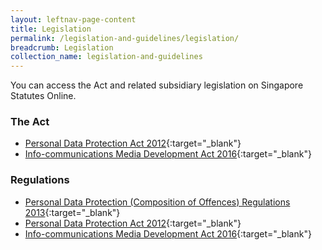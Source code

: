 ```yaml
---
layout: leftnav-page-content
title: Legislation
permalink: /legislation-and-guidelines/legislation/
breadcrumb: Legislation
collection_name: legislation-and-guidelines
---
```


You can access the Act and related subsidiary legislation on Singapore Statutes Online.

### **The Act**

* [Personal Data Protection Act 2012](https://sso.agc.gov.sg/Act/PDPA2012){:target="_blank"}
* [Info-communications Media Development Act 2016](https://sso.agc.gov.sg/Act/IMDAA2016){:target="_blank"}

### **Regulations**

* [Personal Data Protection (Composition of Offences) Regulations 2013](https://sso.agc.gov.sg/SL/PDPA2012-S759-2013?DocDate=20140819){:target="_blank"}
* [Personal Data Protection Act 2012](https://sso.agc.gov.sg/Act/PDPA2012){:target="_blank"}
* [Info-communications Media Development Act 2016](https://sso.agc.gov.sg/Act/IMDAA2016){:target="_blank"}